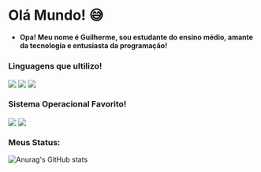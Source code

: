 # Olá Mundo! 😅

- **Opa! Meu nome é Guilherme, sou estudante do ensino médio, amante da tecnologia e entusiasta da programação!**

### Linguagens que ultilizo!

<div class="html" style= "display: inline_block;">
<img align="center" alt"aaa" src="https://img.shields.io/badge/HTML-239120?style=for-the-badge&logo=html5&logoColor=white&color=orange">
<img align="center" alt"aaa" src="https://img.shields.io/badge/CSS3-1572B6?style=for-the-badge&logo=css3&logoColor=white">
<img align="center" alt"aaa" src="https://img.shields.io/badge/C-00599C?style=for-the-badge&logo=c&logoColor=white">
</div>


### Sistema Operacional Favorito!

<div class="sistema" style="display: inline_block;">
<img align="center" alt"bbb" src="https://img.shields.io/badge/Debian-A81D33?style=for-the-badge&logo=debian&logoColor=white">
<img align="center" alt"bbb" src="https://img.shields.io/badge/Linux-FCC624?style=for-the-badge&logo=linux&logoColor=black">
</div>




### Meus Status:


![Anurag's GitHub stats](https://github-readme-stats.vercel.app/api?username=guilhermedev2006&show_icons=true&theme=dracula)
